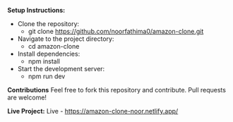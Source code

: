 **Setup Instructions:**

* Clone the repository:
    - git clone https://github.com/noorfathima0/amazon-clone.git
* Navigate to the project directory:
    - cd amazon-clone
* Install dependencies:
    - npm install
* Start the development server:
    - npm run dev

**Contributions**
Feel free to fork this repository and contribute. Pull requests are welcome!

**Live Project:**
Live - https://amazon-clone-noor.netlify.app/
